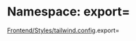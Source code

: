 # Namespace: export=

[Frontend/Styles/tailwind.config](frontend_styles_tailwind_config.md).export=
